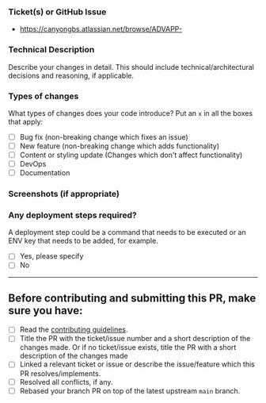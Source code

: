 ### Ticket(s) or GitHub Issue

- https://canyongbs.atlassian.net/browse/ADVAPP-

### Technical Description

Describe your changes in detail. This should include technical/architectural decisions and reasoning, if applicable.

### Types of changes

What types of changes does your code introduce? Put an `x` in all the boxes that apply:

- [ ] Bug fix (non-breaking change which fixes an issue)
- [ ] New feature (non-breaking change which adds functionality)
- [ ] Content or styling update (Changes which don't affect functionality)
- [ ] DevOps
- [ ] Documentation

### Screenshots (if appropriate)

### Any deployment steps required?

A deployment step could be a command that needs to be executed or an ENV key that needs to be added, for example.

- [ ] Yes, please specify
- [ ] No

_______________________________________________

## Before contributing and submitting this PR, make sure you have:
* [ ] Read the [contributing guidelines](https://github.com/canyongbs/advisingapp/blob/main/README.md#contributing).
* [ ] Title the PR with the ticket/issue number and a short description of the changes made. Or if no ticket/issue exists, title the PR with a short description of the changes made
* [ ] Linked a relevant ticket or issue or describe the issue/feature which this PR resolves/implements.
* [ ] Resolved all conflicts, if any.
* [ ] Rebased your branch PR on top of the latest upstream `main` branch.
